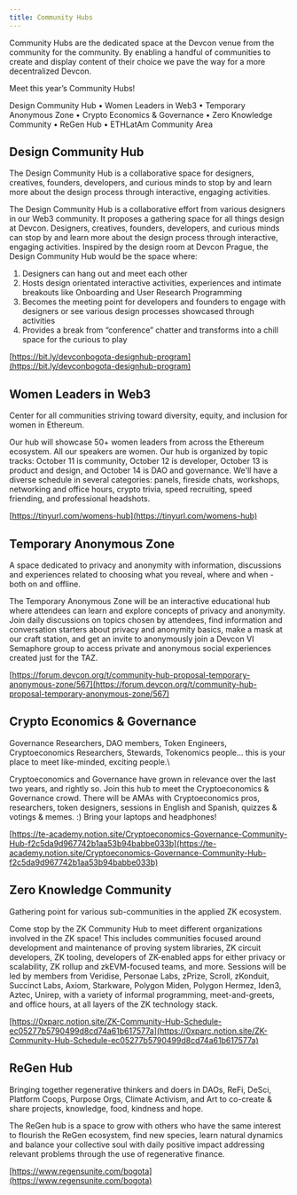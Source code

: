 ```yaml
---
title: Community Hubs
---
```


Community Hubs are the dedicated space at the Devcon venue from the community for the community. By enabling a handful of communities to create and display content of their choice we pave the way for a more decentralized Devcon.

Meet this year’s Community Hubs!

Design Community Hub • Women Leaders in Web3 • Temporary Anonymous Zone • Crypto Economics & Governance • Zero Knowledge Community • ReGen Hub • ETHLatAm Community Area


## Design Community Hub

The Design Community Hub is a collaborative space for designers, creatives, founders, developers, and curious minds to stop by and learn more about the design process through interactive, engaging activities.

The Design Community Hub is a collaborative effort from various designers in our Web3 community. It proposes a gathering space for all things design at Devcon. Designers, creatives, founders, developers, and curious minds can stop by and learn more about the design process through interactive, engaging activities. Inspired by the design room at Devcon Prague, the Design Community Hub would be the space where:

1. Designers can hang out and meet each other
2. Hosts design orientated interactive activities, experiences and intimate breakouts like Onboarding and User Research Programming
3. Becomes the meeting point for developers and founders to engage with designers or see various design processes showcased through activities
4. Provides a break from “conference” chatter and transforms into a chill space for the curious to play

[https://bit.ly/devconbogota-designhub-program](https://bit.ly/devconbogota-designhub-program)


## Women Leaders in Web3

Center for all communities striving toward diversity, equity, and inclusion for women in Ethereum.

Our hub will showcase 50+ women leaders from across the Ethereum ecosystem. All our speakers are women. Our hub is organized by topic tracks: October 11 is community, October 12 is developer, October 13 is product and design, and October 14 is DAO and governance. We'll have a diverse schedule in several categories: panels, fireside chats, workshops, networking and office hours, crypto trivia, speed recruiting, speed friending, and professional headshots.

[https://tinyurl.com/womens-hub](https://tinyurl.com/womens-hub)


## Temporary Anonymous Zone

A space dedicated to privacy and anonymity with information, discussions and experiences related to choosing what you reveal, where and when - both on and offline.

The Temporary Anonymous Zone will be an interactive educational hub where attendees can learn and explore concepts of privacy and anonymity. Join daily discussions on topics chosen by attendees, find information and conversation starters about privacy and anonymity basics, make a mask at our craft station, and get an invite to anonymously join a Devcon VI Semaphore group to access private and anonymous social experiences created just for the TAZ.

[https://forum.devcon.org/t/community-hub-proposal-temporary-anonymous-zone/567](https://forum.devcon.org/t/community-hub-proposal-temporary-anonymous-zone/567)


## Crypto Economics & Governance

Governance Researchers, DAO members, Token Engineers, Cryptoeconomics Researchers, Stewards, Tokenomics people… this is your place to meet like-minded, exciting people.\

Cryptoeconomics and Governance have grown in relevance over the last two years, and rightly so. Join this hub to meet the Cryptoeconomics & Governance crowd. There will be AMAs with Cryptoeconomics pros, researchers, token designers, sessions in English and Spanish, quizzes & votings & memes. :) Bring your laptops and headphones!

[https://te-academy.notion.site/Cryptoeconomics-Governance-Community-Hub-f2c5da9d967742b1aa53b94babbe033b](https://te-academy.notion.site/Cryptoeconomics-Governance-Community-Hub-f2c5da9d967742b1aa53b94babbe033b)


## Zero Knowledge Community

Gathering point for various sub-communities in the applied ZK ecosystem.

Come stop by the ZK Community Hub to meet different organizations involved in the ZK space! This includes communities focused around development and maintenance of proving system libraries, ZK circuit developers, ZK tooling, developers of ZK-enabled apps for either privacy or scalability, ZK rollup and zkEVM-focused teams, and more. Sessions will be led by members from Veridise, Personae Labs, zPrize, Scroll, zKonduit, Succinct Labs, Axiom, Starkware, Polygon Miden, Polygon Hermez, Iden3, Aztec, Unirep, with a variety of informal programming, meet-and-greets, and office hours, at all layers of the ZK technology stack.

[https://0xparc.notion.site/ZK-Community-Hub-Schedule-ec05277b5790499d8cd74a61b617577a](https://0xparc.notion.site/ZK-Community-Hub-Schedule-ec05277b5790499d8cd74a61b617577a)


## ReGen Hub

Bringing together regenerative thinkers and doers in DAOs, ReFi, DeSci, Platform Coops, Purpose Orgs, Climate Activism, and Art to co-create & share projects, knowledge, food, kindness and hope.

The ReGen hub is a space to grow with others who have the same interest to flourish the ReGen ecosystem, find new species, learn natural dynamics and balance your collective soul with daily positive impact addressing relevant problems through the use of regenerative finance.

[https://www.regensunite.com/bogota](https://www.regensunite.com/bogota)